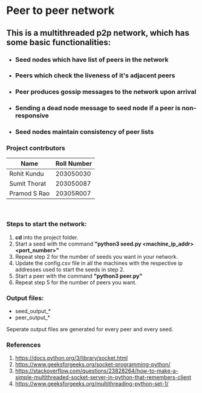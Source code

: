# Peer to peer network
## This is a multithreaded p2p network, which has some basic functionalities: 
* ### Seed nodes which have list of peers in the network
* ### Peers which check the liveness of it's adjacent peers
* ### Peer produces gossip messages to the network upon arrival
* ### Sending a dead node message to seed node if a peer is non-responsive
* ### Seed nodes maintain consistency of peer lists

### Project contrbutors
Name | Roll Number
--- | --- | 
Rohit Kundu | 203050030
Sumit Thorat | 203050087
Pramod S Rao | 20305R007

<br>

### <b>Steps to start the network:</b>
1) <b>cd</b> into the project folder.
2) Start a seed with the command <b>"python3 seed.py <machine_ip_addr> <port_number>" </b>
3) Repeat step 2 for the number of seeds you want in your network.
4) Update the config.csv file in all the machines with the respective ip addresses used to start the seeds in step 2.
5) Start a peer with the command <b>"python3 peer.py"</b>
6) Repeat step 5 for the number of peers you want.

### Output files: 
* seed_output_*
* peer_output_*

Seperate output files are generated for every peer and every seed.

### References
1) https://docs.python.org/3/library/socket.html
2) https://www.geeksforgeeks.org/socket-programming-python/
3) https://stackoverflow.com/questions/23828264/how-to-make-a-simple-multithreaded-socket-server-in-python-that-remembers-client
4) https://www.geeksforgeeks.org/multithreading-python-set-1/